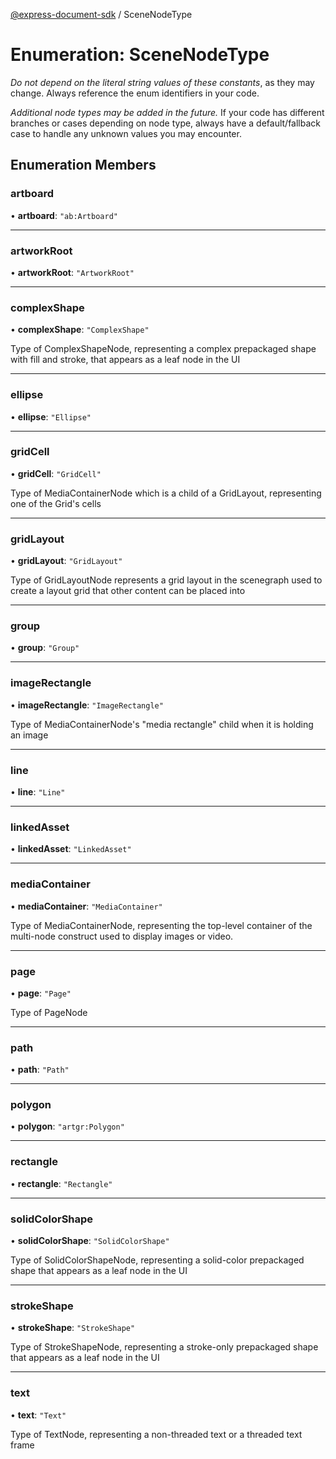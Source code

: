 [@express-document-sdk](../overview.md) / SceneNodeType

# Enumeration: SceneNodeType

<InlineAlert slots="text" variant="warning"/>

*Do not depend on the literal string values of these constants*, as they may change. Always reference the enum identifiers in your code.

<InlineAlert slots="text" variant="warning"/>

*Additional node types may be added in the future.* If your code has different branches or cases depending on node type,
always have a default/fallback case to handle any unknown values you may encounter.

## Enumeration Members

### artboard

• **artboard**: `"ab:Artboard"`

<hr />

### artworkRoot

• **artworkRoot**: `"ArtworkRoot"`

<hr />

### complexShape

• **complexShape**: `"ComplexShape"`

Type of ComplexShapeNode, representing a complex prepackaged shape with fill and stroke, that appears as a leaf node in the UI

<hr />

### ellipse

• **ellipse**: `"Ellipse"`

<hr />

### gridCell

• **gridCell**: `"GridCell"`

Type of MediaContainerNode which is a child of a GridLayout, representing one of the Grid's cells

<hr />

### gridLayout

• **gridLayout**: `"GridLayout"`

Type of GridLayoutNode represents a grid layout in the scenegraph used to create a layout grid that other content can be placed into

<hr />

### group

• **group**: `"Group"`

<hr />

### imageRectangle

• **imageRectangle**: `"ImageRectangle"`

Type of MediaContainerNode's "media rectangle" child when it is holding an image

<hr />

### line

• **line**: `"Line"`

<hr />

### linkedAsset

• **linkedAsset**: `"LinkedAsset"`

<hr />

### mediaContainer

• **mediaContainer**: `"MediaContainer"`

Type of MediaContainerNode, representing the top-level container of the multi-node construct used to display images or video.

<hr />

### page

• **page**: `"Page"`

Type of PageNode

<hr />

### path

• **path**: `"Path"`

<hr />

### polygon

• **polygon**: `"artgr:Polygon"`

<hr />

### rectangle

• **rectangle**: `"Rectangle"`

<hr />

### solidColorShape

• **solidColorShape**: `"SolidColorShape"`

Type of SolidColorShapeNode, representing a solid-color prepackaged shape that appears as a leaf node in the UI

<hr />

### strokeShape

• **strokeShape**: `"StrokeShape"`

Type of StrokeShapeNode, representing a stroke-only prepackaged shape that appears as a leaf node in the UI

<hr />

### text

• **text**: `"Text"`

Type of TextNode, representing a non-threaded text or a threaded text frame
